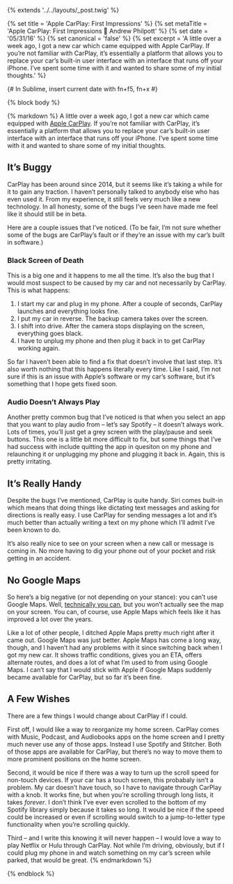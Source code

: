 {% extends '../../layouts/_post.twig' %}

{% set title = 'Apple CarPlay: First Impressions' %}
{% set metaTitle = 'Apple CarPlay: First Impressions 🚗 Andrew Philpott' %}
{% set date = '05/31/16' %}
{% set canonical = 'false' %}
{% set excerpt = 'A little over a week ago, I got a new car which came equipped with Apple CarPlay. If you’re not familiar with CarPlay, it’s essentially a platform that allows you to replace your car’s built-in user interface with an interface that runs off your iPhone. I’ve spent some time with it and wanted to share some of my initial thoughts.' %}

{# In Sublime, insert current date with fn+f5, fn+x #}

{% block body %}

{% markdown %}
A little over a week ago, I got a new car which came equipped with [Apple CarPlay](http://www.apple.com/ios/carplay/). If you’re not familiar with CarPlay, it’s essentially a platform that allows you to replace your car’s built-in user interface with an interface that runs off your iPhone. I’ve spent some time with it and wanted to share some of my initial thoughts.

## It’s Buggy

CarPlay has been around since 2014, but it seems like it’s taking a while for it to gain any traction. I haven’t personally talked to anybody else who has even used it. From my experience, it still feels very much like a new technology. In all honesty, some of the bugs I’ve seen have made me feel like it should still be in beta.

Here are a couple issues that I’ve noticed. (To be fair, I’m not sure whether some of the bugs are CarPlay’s fault or if they’re an issue with my car’s built in software.)

### Black Screen of Death

This is a big one and it happens to me all the time. It’s also the bug that I would most suspect to be caused by my car and not necessarily by CarPlay. This is what happens:

1. I start my car and plug in my phone. After a couple of seconds, CarPlay launches and everything looks fine.
2. I put my car in reverse. The backup camera takes over the screen.
3. I shift into drive. After the camera stops displaying on the screen, everything goes black.
4. I have to unplug my phone and then plug it back in to get CarPlay working again.

So far I haven’t been able to find a fix that doesn’t involve that last step. It’s also worth nothing that this happens literally every time. Like I said, I’m not sure if this is an issue with Apple’s software or my car’s software, but it’s something that I hope gets fixed soon.

### Audio Doesn’t Always Play

Another pretty common bug that I’ve noticed is that when you select an app that you want to play audio from – let’s say Spotify – it doesn’t always work. Lots of times, you’ll just get a grey screen with the play/pause and seek buttons. This one is a little bit more difficult to fix, but some things that I’ve had success with include quitting the app in quesiton on my phone and relaunching it or unplugging my phone and plugging it back in. Again, this is pretty irritating.

## It’s Really Handy

Despite the bugs I’ve mentioned, CarPlay is quite handy. Siri comes built-in which means that doing things like dictating text messages and asking for directions is really easy. I use CarPlay for sending messages a lot and it’s much better than actually writing a text on my phone which I’ll admit I’ve been known to do.

It’s also really nice to see on your screen when a new call or message is coming in. No more having to dig your phone out of your pocket and risk getting in an accident.

## No Google Maps

So here’s a big negative (or not depending on your stance): you can’t use Google Maps. Well, [technically you can](http://www.carplaylife.com/how-to/how-to-enable-google-maps-navigation-on-apple-carplay/), but you won’t actually see the map on your screen. You can, of course, use Apple Maps which feels like it has improved a lot over the years.

Like a lot of other people, I ditched Apple Maps pretty much right after it came out. Google Maps was just better. Apple Maps has come a long way, though, and I haven’t had any problems with it since switching back when I got my new car. It shows traffic conditions, gives you an ETA, offers alternate routes, and does a lot of what I’m used to from using Google Maps. I can’t say that I would stick with Apple if Google Maps suddenly became available for CarPlay, but so far it’s been fine.

## A Few Wishes

There are a few things I would change about CarPlay if I could.

First off, I would like a way to reorganize my home screen. CarPlay comes with Music, Podcast, and Audiobooks apps on the home screen and I pretty much never use any of those apps. Instead I use Spotify and Stitcher. Both of those apps are available for CarPlay, but there’s no way to move them to more prominent positions on the home screen.

Second, it would be nice if there was a way to turn up the scroll speed for non-touch devices. If your car has a touch screen, this probabaly isn’t a problem. My car doesn’t have touch, so I have to navigate through CarPlay with a knob. It works fine, but when you’re scrolling through long lists, it takes _forever_. I don’t think I’ve ever even scrolled to the bottom of my Spotify library simply because it takes so long. It would be nice if the speed could be increased or even if scrolling would switch to a jump-to-letter type functionality when you’re scrolling quickly.

Third – and I write this knowing it will never happen – I would love a way to play Netflix or Hulu through CarPlay. Not while I’m driving, obviously, but if I could plug my phone in and watch something on my car’s screen while parked, that would be great.
{% endmarkdown %}

{% endblock %}
